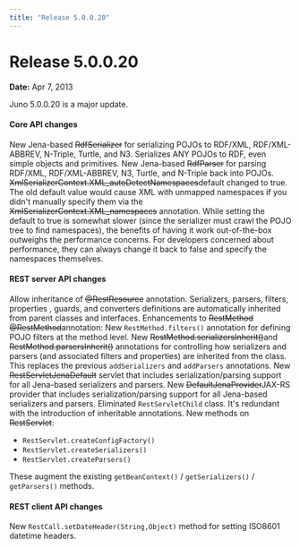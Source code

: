 ```yaml
---
title: "Release 5.0.0.20"
---
```


# Release 5.0.0.20

**Date:** Apr 7, 2013

Juno 5.0.0.20 is a major update.
#### Core API changes

New Jena-based ~~RdfSerializer~~ for serializing POJOs to RDF/XML, RDF/XML-ABBREV, N-Triple, Turtle, and N3.
Serializes ANY POJOs to RDF, even simple objects and primitives.
New Jena-based ~~RdfParser~~ for parsing RDF/XML, RDF/XML-ABBREV, N3, Turtle, and N-Triple back into POJOs.
~~XmlSerializerContext.XML_autoDetectNamespaces~~default changed to true.
The old default value would cause XML with unmapped namespaces if you didn't manually specify them via the ~~XmlSerializerContext.XML_namespaces~~ annotation.
While setting the default to true is somewhat slower (since the serializer must crawl the POJO tree to find namespaces), the benefits of having it work out-of-the-box outweighs the performance concerns.
For developers concerned about performance, they can always change it back to false and specify the namespaces themselves.	
#### REST server API changes

Allow inheritance of ~~@RestResource~~ annotation.
Serializers, parsers, filters, properties , guards, and converters definitions are automatically inherited from parent classes and interfaces.
Enhancements to ~~RestMethod @RestMethod~~annotation:
New `RestMethod.filters()` annotation for defining POJO filters at the method level.
New ~~RestMethod.serializersInherit()~~and ~~RestMethod.parsersInherit()~~ annotations for controlling how serializers and parsers (and associated filters and properties) are inherited from the class.
This replaces the previous `addSerializers` and `addParsers` annotations.
New ~~RestServletJenaDefault~~ servlet that includes serialization/parsing support for all Jena-based serializers and parsers.
New ~~DefaultJenaProvider~~JAX-RS provider that includes serialization/parsing support for all Jena-based serializers and parsers.
Eliminated `RestServletChild` class.
It's redundant with the introduction of inheritable annotations.
New methods on ~~RestServlet~~:
- `RestServlet.createConfigFactory()`
- `RestServlet.createSerializers()`
- `RestServlet.createParsers()`

These augment the existing `getBeanContext()` / `getSerializers()` / `getParsers()` methods.		
#### REST client API changes

New `RestCall.setDateHeader(String,Object)` method for setting ISO8601 datetime headers.
